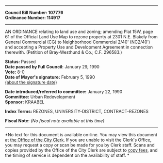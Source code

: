 * * * * *  
  
**Council Bill Number: [](#h0)[](#h2)107776**   
**Ordinance Number: 114917**  
  
* * * * *  
  
AN ORDINANCE relating to land use and zoning; amending Plat 15W, page 61 of the Official Land Use Map to rezone property at 2301 N.E. Blakely from General Commercial (CG) to Neighborhood Commercial 2/40' (NC2/40') and accepting a Property Use and Development Agreement in connection therewith. (Petition of Bray-Westhund & Co.; C.F. 296583.)  
  
**Status:** Passed   
**Date passed by Full Council:** January 29, 1990   
**Vote:** 8-0   
**Date of Mayor's signature:** February 5, 1990   
[(about the signature date)](/~public/approvaldate.htm)   
  
  
**Date introduced/referred to committee:** January 22, 1990   
**Committee:** Urban Redevelopment   
**Sponsor:** KRAABEL   
  
**Index Terms:** REZONES, UNIVERSITY-DISTRICT, CONTRACT-REZONES  
  
**Fiscal Note:** *(No fiscal note available at this time)*  
  
* * * * *  
  
*No text for this document is available on-line. You may view this document at [the Office of the City Clerk](http://www.seattle.gov/leg/clerk/contactUs.htm). If you are unable to visit the Clerk's Office, you may request a copy or scan be made for you by Clerk staff. Scans and copies provided by the Office of the City Clerk are subject to [copy fees](http://clerk.seattle.gov/~public/clerkfees.htm), and the timing of service is dependent on the availability of staff. *  
  
  

